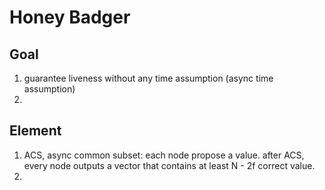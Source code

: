 Honey Badger
==
## Goal
1. guarantee liveness without any time assumption (async time assumption)
2.

## Element
1. ACS, async common subset: each node propose a value. after ACS, every node outputs a vector that contains at least N - 2f correct value.
2.
